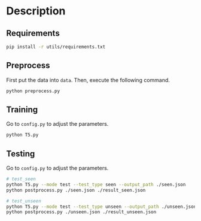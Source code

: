 # Description

## Requirements

```bash
pip install -r utils/requirements.txt
```

## Preprocess

First put the data into `data`. Then, execute the following command.

```bash
python preprocess.py
```

## Training

Go to `config.py` to adjust the parameters.

```bash
python T5.py
```

## Testing

Go to `config.py` to adjust the parameters.

```bash
# test_seen
python T5.py --mode test --test_type seen --output_path ./seen.json
python postprocess.py ./seen.json ./result_seen.json

# test_unseen
python T5.py --mode test --test_type unseen --output_path ./unseen.json
python postprocess.py ./unseen.json ./result_unseen.json
```
